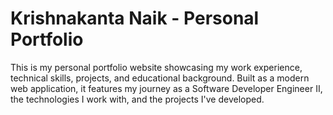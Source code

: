 # Krishnakanta Naik - Personal Portfolio

This is my personal portfolio website showcasing my work experience, technical skills, projects, and educational background. Built as a modern web application, it features my journey as a Software Developer Engineer II, the technologies I work with, and the projects I've developed.

